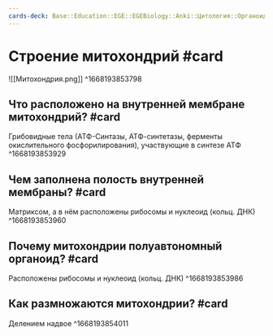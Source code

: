 ```yaml
---
cards-deck: Base::Education::EGE::EGEBiology::Anki::Цитология::Органоиды эукариот
---
```


# Строение митохондрий #card
![[Митохондрия.png]]
^1668193853798

## Что расположено на внутренней мембране митохондрий? #card 
Грибовидные тела (АТФ-Синтазы, АТФ-синтетазы, ферменты окислительного фосфорилирования), участвующие в синтезе АТФ
^1668193853929

## Чем заполнена полость внутренней мембраны? #card
Матриксом, а в нём расположены рибосомы и нуклеоид (кольц. ДНК)
^1668193853960

## Почему митохондрии полуавтономный органоид? #card 
Расположены рибосомы и нуклеоид (кольц. ДНК)
^1668193853986

## Как размножаются митохондрии? #card 
Делением надвое
^1668193854011
